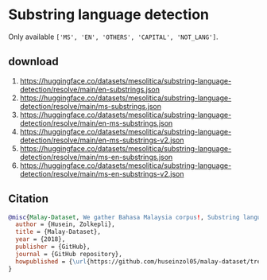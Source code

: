 # Substring language detection

Only available `['MS', 'EN', 'OTHERS', 'CAPITAL', 'NOT_LANG']`.

## download

1. https://huggingface.co/datasets/mesolitica/substring-language-detection/resolve/main/en-substrings.json
2. https://huggingface.co/datasets/mesolitica/substring-language-detection/resolve/main/ms-substrings.json
3. https://huggingface.co/datasets/mesolitica/substring-language-detection/resolve/main/en-ms-substrings.json
4. https://huggingface.co/datasets/mesolitica/substring-language-detection/resolve/main/en-ms-substrings-v2.json
5. https://huggingface.co/datasets/mesolitica/substring-language-detection/resolve/main/ms-en-substrings.json
6. https://huggingface.co/datasets/mesolitica/substring-language-detection/resolve/main/ms-en-substrings-v2.json

## Citation

```bibtex
@misc{Malay-Dataset, We gather Bahasa Malaysia corpus!, Substring language detection,
  author = {Husein, Zolkepli},
  title = {Malay-Dataset},
  year = {2018},
  publisher = {GitHub},
  journal = {GitHub repository},
  howpublished = {\url{https://github.com/huseinzol05/malay-dataset/tree/master/corpus/substring-language-detection}}
}
```